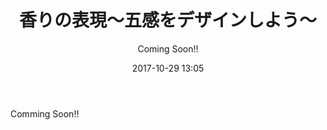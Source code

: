 ﻿---
title: 香りの表現～五感をデザインしよう～
description: "香りの表現～五感をデザインしよう～"
date: 2017-10-29 13:05
sessionlevel: 50
author: Coming Soon!!
co_author: Coming Soon!!
category: sessions
---
Comming Soon!!

